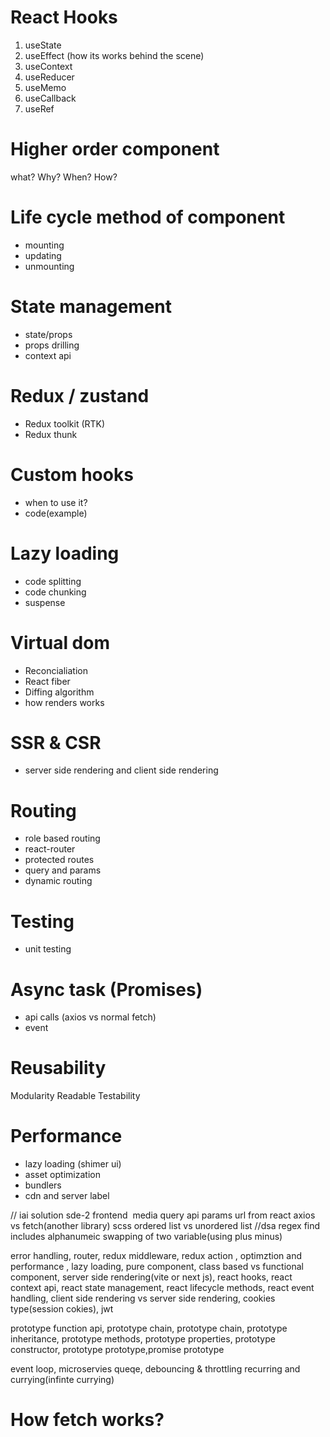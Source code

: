# React Hooks

1. useState
2. useEffect (how its works behind the scene)
3. useContext
4. useReducer
5. useMemo
6. useCallback
7. useRef

# Higher order component

what?
Why?
When?
How?

# Life cycle method of component

- mounting
- updating
- unmounting

# State management

- state/props
- props drilling
- context api

# Redux / zustand

- Redux toolkit (RTK)
- Redux thunk

# Custom hooks

- when to use it?
- code(example)

# Lazy loading

- code splitting
- code chunking
- suspense

# Virtual dom

- Reconcialiation
- React fiber
- Diffing algorithm
- how renders works

# SSR & CSR

- server side rendering and client side rendering

# Routing

- role based routing
- react-router
- protected routes
- query and params
- dynamic routing

# Testing

- unit testing

# Async task (Promises)

- api calls (axios vs normal fetch)
- event

# Reusability

Modularity
Readable
Testability

# Performance

- lazy loading (shimer ui)
- asset optimization
- bundlers
- cdn and server label

// iai solution sde-2 frontend 
media query
api params url from react
axios vs fetch(another library)
scss
ordered list vs unordered list
//dsa
regex find includes alphanumeic
swapping of two variable(using plus minus)

error handling, router, redux middleware, redux action , optimztion and performance , lazy loading, pure component, class based vs functional component, server side rendering(vite or next js), react hooks, react context api, react state management, react lifecycle methods, react event handling, client side rendering vs server side rendering, cookies type(session cokies), jwt

prototype function api, prototype chain, prototype chain, prototype inheritance, prototype methods, prototype properties, prototype constructor, prototype prototype,promise prototype

event loop, microservies queqe,
debouncing & throttling
recurring and currying(infinte currying)

# How fetch works?